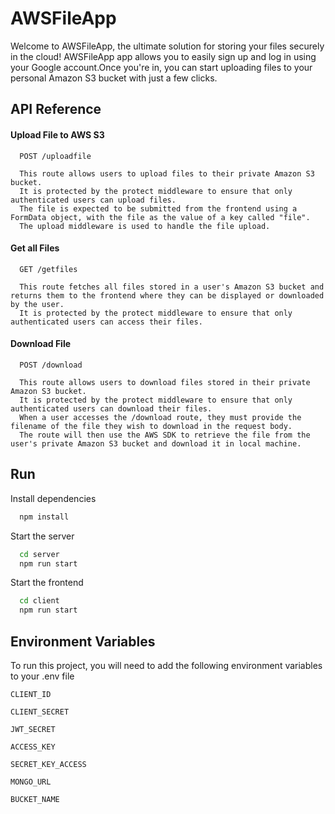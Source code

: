 
# AWSFileApp

Welcome to AWSFileApp, the ultimate solution for storing your files securely in the cloud! AWSFileApp app allows you to easily sign up and log in using your Google account.Once you're in, you can start uploading files to your personal Amazon S3 bucket with just a few clicks. 


## API Reference

#### Upload File to AWS S3

```http
  POST /uploadfile

  This route allows users to upload files to their private Amazon S3 bucket. 
  It is protected by the protect middleware to ensure that only authenticated users can upload files.
  The file is expected to be submitted from the frontend using a FormData object, with the file as the value of a key called "file".
  The upload middleware is used to handle the file upload.
```


#### Get all Files

```http
  GET /getfiles

  This route fetches all files stored in a user's Amazon S3 bucket and returns them to the frontend where they can be displayed or downloaded by the user.
  It is protected by the protect middleware to ensure that only authenticated users can access their files.
```

#### Download File 

```http
  POST /download

  This route allows users to download files stored in their private Amazon S3 bucket.
  It is protected by the protect middleware to ensure that only authenticated users can download their files.
  When a user accesses the /download route, they must provide the filename of the file they wish to download in the request body.
  The route will then use the AWS SDK to retrieve the file from the user's private Amazon S3 bucket and download it in local machine.
```





## Run 

Install dependencies

```bash
  npm install
```

Start the server

```bash
  cd server
  npm run start
```
Start the frontend

```bash
  cd client
  npm run start
```


## Environment Variables

To run this project, you will need to add the following environment variables to your .env file

`CLIENT_ID`

`CLIENT_SECRET`

`JWT_SECRET`

`ACCESS_KEY`

`SECRET_KEY_ACCESS`

`MONGO_URL`

`BUCKET_NAME`





